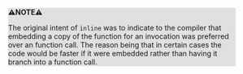 <div style="margin:2em; background-color: #e0e0e0;">

<strong>⚠️NOTE️️️⚠️</strong>

The original intent of `inline` was to indicate to the compiler that embedding a copy of the function for an invocation was preferred over an function call. The reason being that in certain cases the code would be faster if it were embedded rather than having it branch into a function call.
</div>

